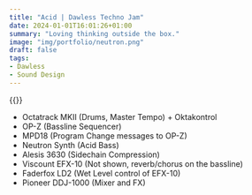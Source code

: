 ```yaml
---
title: "Acid | Dawless Techno Jam"
date: 2024-01-01T16:01:26+01:00
summary: "Loving thinking outside the box."
image: "img/portfolio/neutron.png"
draft: false
tags:
- Dawless
- Sound Design
---
```


{{<youtube id="Fa5PyzGrb1Q">}}


* Octatrack MKII (Drums, Master Tempo) + Oktakontrol
* OP-Z (Bassline Sequencer)
* MPD18 (Program Change messages to OP-Z)
* Neutron Synth (Acid Bass)
* Alesis 3630 (Sidechain Compression)
* Viscount EFX-10 (Not shown, reverb/chorus on the bassline)
* Faderfox LD2 (Wet Level control of EFX-10)
* Pioneer DDJ-1000 (Mixer and FX)
